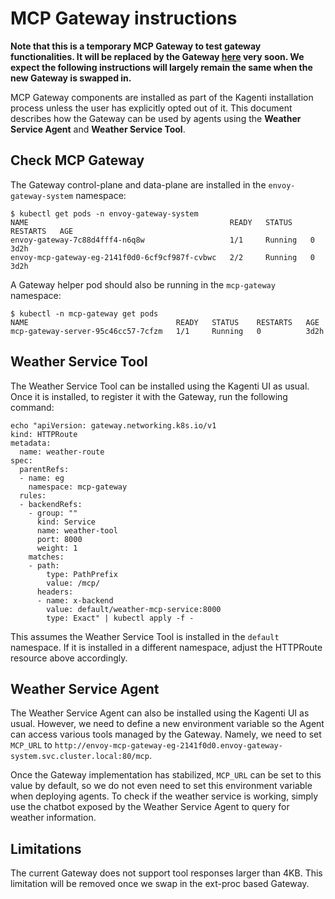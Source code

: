 # MCP Gateway instructions

**Note that this is a temporary MCP Gateway to test gateway functionalities.
It will be replaced by the Gateway
[here](http://github.com/kagenti/mcp-gateway) very soon.  We expect the
following instructions will largely remain the same when the new Gateway is
swapped in.**

MCP Gateway components are installed as part of the Kagenti installation process
unless the user has explicitly opted out of it. This document describes how the
Gateway can be used by agents using the **Weather Service Agent** and **Weather
Service Tool**. 

## Check MCP Gateway

The Gateway control-plane and data-plane are installed in the `envoy-gateway-system` namespace:

```
$ kubectl get pods -n envoy-gateway-system
NAME                                             READY   STATUS    RESTARTS   AGE
envoy-gateway-7c88d4fff4-n6q8w                   1/1     Running   0          3d2h
envoy-mcp-gateway-eg-2141f0d0-6cf9cf987f-cvbwc   2/2     Running   0          3d2h
```

A Gateway helper pod should also be running in the `mcp-gateway` namespace:

```
$ kubectl -n mcp-gateway get pods
NAME                                 READY   STATUS    RESTARTS   AGE
mcp-gateway-server-95c46cc57-7cfzm   1/1     Running   0          3d2h
```

## Weather Service Tool

The Weather Service Tool can be installed using the Kagenti UI as usual. Once it is
installed, to register it with the Gateway, run the following command:

```
echo "apiVersion: gateway.networking.k8s.io/v1
kind: HTTPRoute
metadata:
  name: weather-route
spec:
  parentRefs:
  - name: eg
    namespace: mcp-gateway
  rules:
  - backendRefs:
    - group: ""
      kind: Service
      name: weather-tool
      port: 8000
      weight: 1
    matches:
    - path:
        type: PathPrefix
        value: /mcp/
      headers:
      - name: x-backend
        value: default/weather-mcp-service:8000
        type: Exact" | kubectl apply -f -
```

This assumes the Weather Service Tool is installed in the `default` namespace. If it is installed
in a different namespace, adjust the HTTPRoute resource above accordingly.

## Weather Service Agent

The Weather Service Agent can also be installed using the Kagenti UI as usual.
However, we need to define a new environment variable so the Agent can access
various tools managed by the Gateway. Namely, we need to set `MCP_URL` to
`http://envoy-mcp-gateway-eg-2141f0d0.envoy-gateway-system.svc.cluster.local:80/mcp`.

Once the Gateway implementation has stabilized, `MCP_URL` can be set to this
value by default, so we do not even need to set this environment variable when
deploying agents. To check if the weather service is working, simply use the
chatbot exposed by the Weather Service Agent to query for weather information.

## Limitations

The current Gateway does not support tool responses larger than 4KB. This limitation
will be removed once we swap in the ext-proc based Gateway.

